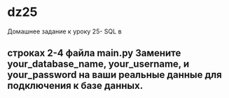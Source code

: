 # dz25
Домашнее задание к уроку 25- SQL
в 
## строках 2-4 файла main.py Замените your_database_name, your_username, и your_password на ваши реальные данные для подключения к базе данных.
